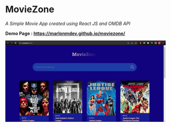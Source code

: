 # MovieZone

<em>A Simple Movie App created using React JS and OMDB API</em>

<strong>Demo Page : https://marlonmdev.github.io/moviezone/</strong>

![image-description](https://github.com/marlonmdev/moviezone/blob/main/public/moviezone-hp.png)
